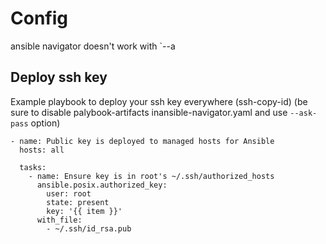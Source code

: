 # Config


ansible navigator doesn't work with `--a



## Deploy ssh key

Example playbook to deploy your ssh key everywhere (ssh-copy-id)
(be sure to disable palybook-artifacts inansible-navigator.yaml and use `--ask-pass` option)
```
- name: Public key is deployed to managed hosts for Ansible
  hosts: all

  tasks:
    - name: Ensure key is in root's ~/.ssh/authorized_hosts
      ansible.posix.authorized_key:
        user: root
        state: present
        key: '{{ item }}'
      with_file:
        - ~/.ssh/id_rsa.pub
```